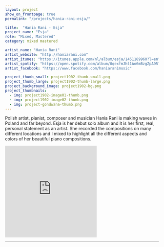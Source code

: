 ```yaml
---
layout: project
show_on_frontpage: true
permalink: "/projects/hania-rani-esja/"

title:  "Hania Rani - Esja"
project_name: "Esja"
role: "Mixed, Mastered"
category: mixed mastered

artist_name: "Hania Rani"
artist_website: "http://haniarani.com"
artist_itunes: "https://itunes.apple.com/nl/album/esja/1451189960?l=en"
artist_spotify: "https://open.spotify.com/album/0qexfmJhl1Ao6mBzgZpA95?si=QSo0dQwwSTiN-hcwPy2dGA"
artist_facebook: "https://www.facebook.com/haniaranimusic"

project_thumb_small: project1902-thumb-small.png
project_thumb_large: project1902-thumb-large.png
project_background_image: project1902-bg.png
project_thumbnails:
  - img: project1902-image01-thumb.png
  - img: project1902-image02-thumb.png
  - img: project-gondwana-thumb.png
---
```


Polish artist, pianist, composer and musician Hania Rani is making waves in Poland and far beyond. Esja is her debut solo album and it is her first, real, personal statement as an artist. She recorded the compositions on many different locations and I mixed to highlight all the different aspects and colors of her beautiful piano compositions.

<iframe src="https://open.spotify.com/embed/album/0qexfmJhl1Ao6mBzgZpA95?si=ikhkxm4aTUSM3pnG0ddd1A" width="300" height="300" frameborder="0" allowtransparency="true" allow="encrypted-media"></iframe>


---
